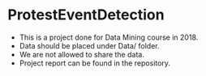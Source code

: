 # ProtestEventDetection

- This is a project done for Data Mining course in 2018.  
- Data should be placed under Data/ folder.  
- We are not allowed to share the data.  
- Project report can be found in the repository.  
